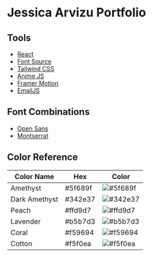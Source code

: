 # Jessica Arvizu Portfolio

## Tools
- [React](https://es.react.dev/)
- [Font Source](https://fontsource.org/)
- [Tailwind CSS](https://tailwindcss.com/)
- [Anime JS](https://animejs.com/)
- [Framer Motion](https://www.framer.com/motion/)
- [EmailJS](https://www.emailjs.com/)

## Font Combinations
- [Open Sans](https://fontsource.org/fonts/open-sans)
- [Montserrat](https://fontsource.org/fonts/montserrat)

## Color Reference
| Color Name    | Hex          | Color |
| ------------- |------------- |-------|
|Amethyst|#5f689f|![#5f689f](https://via.placeholder.com/10/5f689f?text=+)|
|Dark Amethyst|#342e37|![#342e37](https://via.placeholder.com/10/342e37?text=+)|
|Peach |#ffd9d7|![#ffd9d7](https://via.placeholder.com/10/ffd9d7?text=+)|
|Lavender|#b5b7d3|![#b5b7d3](https://via.placeholder.com/10/b5b7d3?text=+)|
|Coral|#f59694|![#f59694](https://via.placeholder.com/10/f59694?text=+)|
|Cotton|#f5f0ea|![#f5f0ea](https://via.placeholder.com/10/f5f0ea?text=+)|
